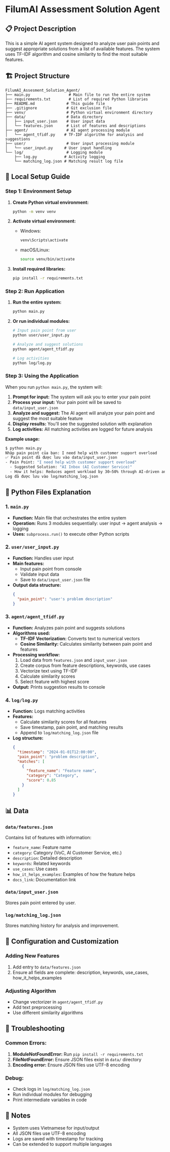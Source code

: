 # FilumAI Assessment Solution Agent

## 📋 Project Description

This is a simple AI agent system designed to analyze user pain points and suggest appropriate solutions from a list of available features. The system uses TF-IDF algorithm and cosine similarity to find the most suitable features.

## 🏗️ Project Structure

```
FilumAI_Assesment_Solution_Agent/
├── main.py                 # Main file to run the entire system
├── requirements.txt        # List of required Python libraries
├── README.md              # This guide file
├── .gitignore             # Git exclusion file
├── venv/                  # Python virtual environment directory
├── data/                  # Data directory
│   ├── input_user.json    # User input data
│   └── features.json      # List of features and descriptions
├── agent/                 # AI agent processing module
│   └── agent_tfidf.py    # TF-IDF algorithm for analysis and suggestions
├── user/                  # User input processing module
│   └── user_input.py     # User input handling
└── log/                   # Logging module
    ├── log.py            # Activity logging
    └── matching_log.json # Matching result log file
```

## 🚀 Local Setup Guide

### Step 1: Environment Setup

1. **Create Python virtual environment:**
   ```bash
   python -m venv venv
   ```

2. **Activate virtual environment:**
   - Windows:
     ```bash
     venv\Scripts\activate
     ```
   - macOS/Linux:
     ```bash
     source venv/bin/activate
     ```

3. **Install required libraries:**
   ```bash
   pip install -r requirements.txt
   ```

### Step 2: Run Application

1. **Run the entire system:**
   ```bash
   python main.py
   ```

2. **Or run individual modules:**
   ```bash
   # Input pain point from user
   python user/user_input.py
   
   # Analyze and suggest solutions
   python agent/agent_tfidf.py
   
   # Log activities
   python log/log.py
   ```

### Step 3: Using the Application

When you run `python main.py`, the system will:

1. **Prompt for input:** The system will ask you to enter your pain point
2. **Process your input:** Your pain point will be saved to `data/input_user.json`
3. **Analyze and suggest:** The AI agent will analyze your pain point and suggest the most suitable feature
4. **Display results:** You'll see the suggested solution with explanation
5. **Log activities:** All matching activities are logged for future analysis

**Example usage:**
```bash
$ python main.py
Nhập pain point của bạn: I need help with customer support overload
✅ Pain point đã được lưu vào data/input_user.json
- Pain Point: "I need help with customer support overload"
  - Suggested Solution: "AI Inbox (AI Customer Service)"
  - How it helps: Reduces agent workload by 30–50% through AI-driven answers
Log đã được lưu vào log/matching_log.json
```

## 📁 Python Files Explanation

### 1. `main.py`
- **Function:** Main file that orchestrates the entire system
- **Operation:** Runs 3 modules sequentially: user input → agent analysis → logging
- **Uses:** `subprocess.run()` to execute other Python scripts

### 2. `user/user_input.py`
- **Function:** Handles user input
- **Main features:**
  - Input pain point from console
  - Validate input data
  - Save to `data/input_user.json` file
- **Output data structure:**
  ```json
  {
    "pain_point": "user's problem description"
  }
  ```

### 3. `agent/agent_tfidf.py`
- **Function:** Analyzes pain point and suggests solutions
- **Algorithms used:**
  - **TF-IDF Vectorization:** Converts text to numerical vectors
  - **Cosine Similarity:** Calculates similarity between pain point and features
- **Processing workflow:**
  1. Load data from `features.json` and `input_user.json`
  2. Create corpus from feature descriptions, keywords, use cases
  3. Vectorize text using TF-IDF
  4. Calculate similarity scores
  5. Select feature with highest score
- **Output:** Prints suggestion results to console

### 4. `log/log.py`
- **Function:** Logs matching activities
- **Features:**
  - Calculate similarity scores for all features
  - Save timestamp, pain point, and matching results
  - Append to `log/matching_log.json` file
- **Log structure:**
  ```json
  {
    "timestamp": "2024-01-01T12:00:00",
    "pain_point": "problem description",
    "matches": [
      {
        "feature_name": "Feature name",
        "category": "Category",
        "score": 0.85
      }
    ]
  }
  ```

## 📊 Data

### `data/features.json`
Contains list of features with information:
- `feature_name`: Feature name
- `category`: Category (VoC, AI Customer Service, etc.)
- `description`: Detailed description
- `keywords`: Related keywords
- `use_cases`: Use cases
- `how_it_helps_examples`: Examples of how the feature helps
- `docs_link`: Documentation link

### `data/input_user.json`
Stores pain point entered by user.

### `log/matching_log.json`
Stores matching history for analysis and improvement.

## 🔧 Configuration and Customization

### Adding New Features
1. Add entry to `data/features.json`
2. Ensure all fields are complete: description, keywords, use_cases, how_it_helps_examples

### Adjusting Algorithm
- Change vectorizer in `agent/agent_tfidf.py`
- Add text preprocessing
- Use different similarity algorithms

## 🐛 Troubleshooting

### Common Errors:
1. **ModuleNotFoundError:** Run `pip install -r requirements.txt`
2. **FileNotFoundError:** Ensure JSON files exist in `data/` directory
3. **Encoding error:** Ensure JSON files use UTF-8 encoding

### Debug:
- Check logs in `log/matching_log.json`
- Run individual modules for debugging
- Print intermediate variables in code

## 📝 Notes

- System uses Vietnamese for input/output
- All JSON files use UTF-8 encoding
- Logs are saved with timestamp for tracking
- Can be extended to support multiple languages